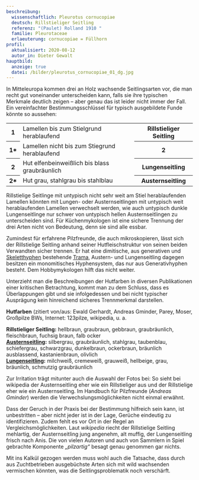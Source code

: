 ```yaml
---
beschreibung:
  wissenschaftlich: Pleurotus cornucopiae
  deutsch: Rillstieliger Seitling
  referenz: "(Paulet) Rolland 1910 "
  familie: Pleurotaceae
  erlaeuterung: cornucopiae = Füllhorn
profil:
  aktualisiert: 2020-08-12
  autor_in: Dieter Gewalt
hauptbild:
  anzeige: true
  datei: /bilder/pleurotus_cornucopiae_01_dg.jpg
---
```

In Mitteleuropa kommen drei an Holz wachsende Seitlingsarten vor, die man recht gut voneinander unterscheiden kann, falls sie ihre typischen Merkmale deutlich zeigen – aber genau das ist leider nicht immer der Fall. Ein vereinfachter Bestimmungsschlüssel für typisch ausgebildete Funde könnte so aussehen:

<div class="table-responsive">
<table class="table">
<tr>
  <th>1</th>
  <td>Lamellen bis zum Stielgrund herablaufend</td>
  <th>Rillstieliger Seitling</th>
  
</tr>
<tr>
  <th>1*</th>
  <td>Lamellen nicht bis zum Stiegrund herablaufend</td>
  <th><i class="fas fa-arrow-right"></i> 2</th>
</tr>
<tr>
  <th>2</th>
  <td>Hut elfenbeinweißlich bis blass graubräunlich </td>
  <th>Lungenseitling</th>
</tr>
<tr>
  <th>2*</th>
  <td>Hut grau, stahlgrau bis stahlblau </td>
  <th>Austernseitling</th>
</tr>
<tr>
  

</tr>
</table>
</div>

Rillstielige Seitlinge mit untypisch nicht sehr weit am Stiel herablaufenden Lamellen könnten mit Lungen- oder Austernseitlingen mit untypisch weit herablaufenden Lamellen verwechselt werden, wie auch untypisch dunkle Lungenseitlinge nur schwer von untypisch hellen Austernseitlingen zu unterscheiden sind. Für Küchenmykologen ist eine sichere Trennung der drei Arten nicht von Bedeutung, denn sie sind alle essbar.

Zumindest für erfahrene Pilzfreunde, die auch mikroskopieren, lässt sich der Rillstielige Seitling anhand seiner Hutfleischstruktur von seinen beiden Verwandten sicher trennen. Er hat eine dimitische, aus generativen und [Skeletthyphen](Hyphen "Glossar") bestehende [Trama](Trama "Glossar"), Austern- und Lungenseitling dagegen besitzen ein monomitisches Hyphensystem, das nur aus Generativhyphen besteht. Dem Hobbymykologen hilft das nicht weiter.

Unterzieht man die Beschreibungen der Hutfarben in diversen Publikationen einer kritischen Betrachtung, kommt man zu dem Schluss, dass es Überlappungen gibt und sie infolgedessen und bei nicht typischer Ausprägung kein hinreichend sicheres Trennmerkmal darstellen.

**Hutfarben** (zitiert von/aus: Ewald Gerhardt, Andreas Gminder, Parey, Moser, Großpilze BWs, Internet: 123pilze, wikipedia, u. a.

**Rillstieliger Seitling:** hellbraun, graubraun, gebbraun, graubräunlich, fleischbraun, fuchsig braun, falb ocker\
**[Austernseitling](/pilze/pleurotus-ostreatus-austernseitling):** silbergrau, graubräunlich, stahlgrau, taubenblau, schiefergrau, schwarzgrau, dunkelbraun, ockerbraun, bräunlich ausblassend, kastanienbraun, olivlich\
**[Lungenseitling](/pilze/pleurotus-pulmonarius-lungenseitling-löffelseitling):** milchweiß, cremeweiß, grauweiß, hellbeige, grau, bräunlich, schmutzig graubräunlich

Zur Irritation trägt mitunter auch die Auswahl der Fotos bei: So sieht bei wikipedia der Austernseitling eher wie ein Rillstieliger aus und der Rillstielige eher wie ein Austernseitling. Im Handbuch für Pilzfreunde (*Andreas Gminder*) werden die Verwechslungsmöglichkeiten nicht einmal erwähnt.

Dass der Geruch in der Praxis bei der Bestimmung hilfreich sein kann, ist unbestritten – aber nicht jeder ist in der Lage, Gerüche eindeutig zu identifizieren. Zudem fehlt es vor Ort in der Regel an Vergleichsmöglichkeiten. Laut *wikipedia* riecht der Rillstielige Seitling mehlartig, der Austernseitling jung angenehm, alt muffig, der Lungenseitling frisch nach Anis. Die von vielen Autoren und auch von Sammlern in Spiel gebrachte Komponente *„pilzartig“* besagt genau genommen gar nichts.

Mit ins Kalkül gezogen werden muss wohl auch die Tatsache, dass durch aus Zuchtbetrieben ausgebüchste Arten sich mit wild wachsenden vermischen könnten, was die Seitlingsproblematik noch verschärft.